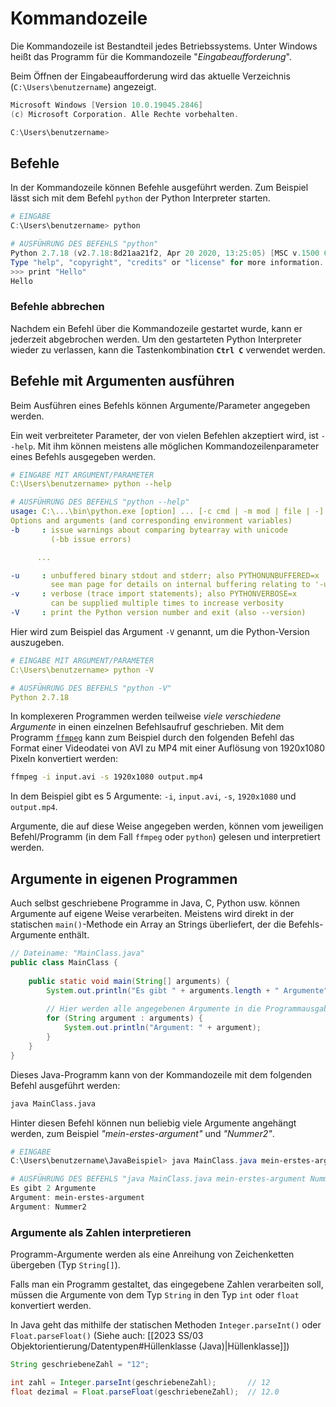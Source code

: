 # Kommandozeile
Die Kommandozeile ist Bestandteil jedes Betriebssystems. Unter Windows heißt das Programm für die Kommandozeile "*Eingabeaufforderung*".

Beim Öffnen der Eingabeaufforderung wird das aktuelle Verzeichnis (`C:\Users\benutzername`) angezeigt.

```powershell
Microsoft Windows [Version 10.0.19045.2846]
(c) Microsoft Corporation. Alle Rechte vorbehalten.

C:\Users\benutzername>
```

## Befehle

In der Kommandozeile können Befehle ausgeführt werden. Zum Beispiel lässt sich mit dem Befehl `python` der Python Interpreter starten.

```powershell
# EINGABE
C:\Users\benutzername> python

# AUSFÜHRUNG DES BEFEHLS "python"
Python 2.7.18 (v2.7.18:8d21aa21f2, Apr 20 2020, 13:25:05) [MSC v.1500 64 bit (AMD64)] on win32
Type "help", "copyright", "credits" or "license" for more information.
>>> print "Hello"
Hello
```

### Befehle abbrechen
Nachdem ein Befehl über die Kommandozeile gestartet wurde, kann er jederzeit abgebrochen werden. Um den gestarteten Python Interpreter wieder zu verlassen, kann die Tastenkombination **`Ctrl C`** verwendet werden.


## Befehle mit Argumenten ausführen
Beim Ausführen eines Befehls können Argumente/Parameter angegeben werden.

Ein weit verbreiteter Parameter, der von vielen Befehlen akzeptiert wird, ist `--help`. Mit ihm können meistens alle möglichen Kommandozeilenparameter eines Befehls ausgegeben werden.

```yaml
# EINGABE MIT ARGUMENT/PARAMETER
C:\Users\benutzername> python --help

# AUSFÜHRUNG DES BEFEHLS "python --help"
usage: C:\...\bin\python.exe [option] ... [-c cmd | -m mod | file | -] [arg] ...
Options and arguments (and corresponding environment variables)
-b     : issue warnings about comparing bytearray with unicode
         (-bb issue errors)

      ...

-u     : unbuffered binary stdout and stderr; also PYTHONUNBUFFERED=x
         see man page for details on internal buffering relating to '-u'
-v     : verbose (trace import statements); also PYTHONVERBOSE=x
         can be supplied multiple times to increase verbosity
-V     : print the Python version number and exit (also --version)
```

Hier wird zum Beispiel das Argument `-V` genannt, um die Python-Version auszugeben.

```yaml
# EINGABE MIT ARGUMENT/PARAMETER
C:\Users\benutzername> python -V

# AUSFÜHRUNG DES BEFEHLS "python -V"
Python 2.7.18
```

In komplexeren Programmen werden teilweise *viele verschiedene Argumente* in einen einzelnen Befehlsaufruf geschrieben. Mit dem Programm [`ffmpeg`](https://ffmpeg.org/ffmpeg.html#Description) kann zum Beispiel durch den folgenden Befehl das Format einer Videodatei von AVI zu MP4 mit einer Auflösung von 1920x1080 Pixeln konvertiert werden:

```bash
ffmpeg -i input.avi -s 1920x1080 output.mp4
```

In dem Beispiel gibt es 5 Argumente: `-i`, `input.avi`, `-s`, `1920x1080` und `output.mp4`.

Argumente, die auf diese Weise angegeben werden, können vom jeweiligen Befehl/Programm (in dem Fall `ffmpeg` oder `python`) gelesen und interpretiert werden.

## Argumente in eigenen Programmen

Auch selbst geschriebene Programme in Java, C, Python usw. können Argumente auf eigene Weise verarbeiten. Meistens wird direkt in der statischen `main()`-Methode ein Array an Strings überliefert, der die Befehls-Argumente enthält.

```java
// Dateiname: "MainClass.java"
public class MainClass {  
  
    public static void main(String[] arguments) {  
        System.out.println("Es gibt " + arguments.length + " Argumente");  
  
        // Hier werden alle angegebenen Argumente in die Programmausgabe geschrieben.  
        for (String argument : arguments) {  
            System.out.println("Argument: " + argument);  
        }  
    }  
}
```

Dieses Java-Programm kann von der Kommandozeile mit dem folgenden Befehl ausgeführt werden:

```bash
java MainClass.java
```

Hinter diesen Befehl können nun beliebig viele Argumente angehängt werden, zum Beispiel *"mein-erstes-argument"* und *"Nummer2"*.

```powershell
# EINGABE
C:\Users\benutzername\JavaBeispiel> java MainClass.java mein-erstes-argument Nummer2

# AUSFÜHRUNG DES BEFEHLS "java MainClass.java mein-erstes-argument Nummer2"
Es gibt 2 Argumente
Argument: mein-erstes-argument
Argument: Nummer2
```

### Argumente als Zahlen interpretieren
Programm-Argumente werden als eine Anreihung von Zeichenketten übergeben (Typ `String[]`).

Falls man ein Programm gestaltet, das eingegebene Zahlen verarbeiten soll, müssen die Argumente von dem Typ `String` in den Typ `int` oder `float` konvertiert werden.

In Java geht das mithilfe der statischen Methoden `Integer.parseInt()` oder `Float.parseFloat()` (Siehe auch: [[2023 SS/03 Objektorientierung/Datentypen#Hüllenklasse (Java)|Hüllenklasse]])

```java
String geschriebeneZahl = "12";

int zahl = Integer.parseInt(geschriebeneZahl);       // 12
float dezimal = Float.parseFloat(geschriebeneZahl);  // 12.0
```
